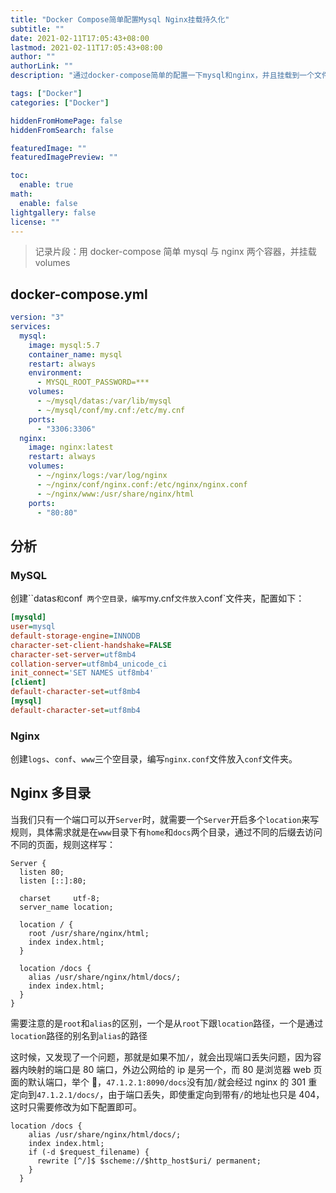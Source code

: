 ```yaml
---
title: "Docker Compose简单配置Mysql Nginx挂载持久化"
subtitle: ""
date: 2021-02-11T17:05:43+08:00
lastmod: 2021-02-11T17:05:43+08:00
author: ""
authorLink: ""
description: "通过docker-compose简单的配置一下mysql和nginx，并且挂载到一个文件夹。"

tags: ["Docker"]
categories: ["Docker"]

hiddenFromHomePage: false
hiddenFromSearch: false

featuredImage: ""
featuredImagePreview: ""

toc:
  enable: true
math:
  enable: false
lightgallery: false
license: ""
---
```


<!--more-->

> 记录片段：用 docker-compose 简单 mysql 与 nginx 两个容器，并挂载 volumes

## docker-compose.yml

```yaml
version: "3"
services:
  mysql:
    image: mysql:5.7
    container_name: mysql
    restart: always
    environment:
      - MYSQL_ROOT_PASSWORD=***
    volumes:
      - ~/mysql/datas:/var/lib/mysql
      - ~/mysql/conf/my.cnf:/etc/my.cnf
    ports:
      - "3306:3306"
  nginx:
    image: nginx:latest
    restart: always
    volumes:
      - ~/nginx/logs:/var/log/nginx
      - ~/nginx/conf/nginx.conf:/etc/nginx/nginx.conf
      - ~/nginx/www:/usr/share/nginx/html
    ports:
      - "80:80"
```

## 分析

### MySQL

创建``datas` 和 `conf` 两个空目录，编写`my.cnf`文件放入`conf`文件夹，配置如下：

```ini
[mysqld]
user=mysql
default-storage-engine=INNODB
character-set-client-handshake=FALSE
character-set-server=utf8mb4
collation-server=utf8mb4_unicode_ci
init_connect='SET NAMES utf8mb4'
[client]
default-character-set=utf8mb4
[mysql]
default-character-set=utf8mb4
```

### Nginx

创建`logs`、`conf`、`www`三个空目录，编写`nginx.conf`文件放入`conf`文件夹。

## Nginx 多目录

​ 当我们只有一个端口可以开`Server`时，就需要一个`Server`开启多个`location`来写规则，具体需求就是在`www`目录下有`home`和`docs`两个目录，通过不同的后缀去访问不同的页面，规则这样写：

```nginx
Server {
  listen 80;
  listen [::]:80;

  charset     utf-8;
  server_name location;

  location / {
    root /usr/share/nginx/html;
    index index.html;
  }

  location /docs {
    alias /usr/share/nginx/html/docs/;
    index index.html;
  }
}
```

需要注意的是`root`和`alias`的区别，一个是从`root`下跟`location`路径，一个是通过`location`路径的别名到`alias`的路径

这时候，又发现了一个问题，那就是如果不加`/`，就会出现端口丢失问题，因为容器内映射的端口是 80 端口，外边公网给的 ip 是另一个，而 80 是浏览器 web 页面的默认端口，举个 🌰，`47.1.2.1:8090/docs`没有加`/`就会经过 nginx 的 301 重定向到`47.1.2.1/docs/`，由于端口丢失，即使重定向到带有`/`的地址也只是 404，这时只需要修改为如下配置即可。

```nginx
location /docs {
    alias /usr/share/nginx/html/docs/;
    index index.html;
    if (-d $request_filename) {
      rewrite [^/]$ $scheme://$http_host$uri/ permanent;
    }
  }
```
